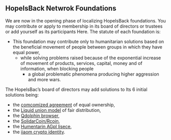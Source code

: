 ## HopeIsBack Netwrok Foundations

We are now in the opening phase of localizing HopeIsBack foundations. You may contribute or apply to membership in its board of directors or trustees or add yourself as its participants Here. The statute of each foundation is:
- This foundation may contribute only to humanitarian solutions based on the beneficial movement of people between groups in which they have equal power, 
    - while solving problems raised because of the exponential increase of movement of products, services, capital, money and of information, when blocking people 
        - a global problematic phenomena producing higher aggression and more wars.

The HopeIsBac’s board of directors may add solutions to Its 6 initial solutions being:
- the [comcomized agreement](https://comcomized.github.io/Postnational-Solutions/) of equal ownership,
- the [Liquid union model](https://medium.com/@erezelul/to-stop-corruption-we-dont-no-need-to-imagine-but-to-realize-liquid-unions-liquid-union-and-97d3ceaeec14) of fair distribution,
- the [Qdolphin browser](https://comcomist.github.io/Qdolphin/),
- the [SolidarCoin/Rcoin](https://github.com/comcomized/RCoin),
- the [Humentarin AGpl lisece](https://github.com/comcomized/RCoin),
- the [iiaom crypto identity](https://github.com/comcomized/iiaom).

